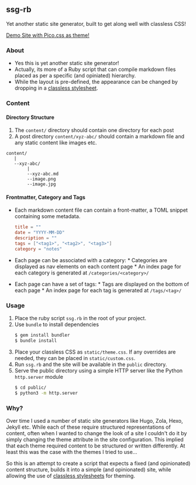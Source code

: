 ssg-rb
---

Yet another static site generator, built to get along well with classless CSS!

[Demo Site with Pico.css as theme!](https://bohrium272.github.io/ssg-rb)

### About

* Yes this is yet another static site generator! 
* Actually, its more of a Ruby script that can compile markdown files placed as per a specific (and opiniated) hierarchy. 
* While the layout is pre-defined, the appearance can be changed by dropping in a [classless stylesheet](https://github.com/dbohdan/classless-css). 

### Content

#### Directory Structure

1. The `content/` directory should contain one directory for each post
2. A post directory `content/xyz-abc/` should contain a markdown file and any static content like images etc.

```
content/
   |
   --xyz-abc/
		|
		--xyz-abc.md
		--image.png
		--image.jpg
```

#### Frontmatter, Category and Tags

* Each markdown content file can contain a front-matter, a TOML snippet containing some metadata.

	```toml
	title = ""
	date = "YYYY-MM-DD"
	description = ""
	tags = ["<tag1>", "<tag2>", "<tag3>"]
	category = "notes"
	```

* Each page can be associated with a category:
		* Categories are displayed as nav elements on each content page
		* An index page for each category is generated at `/categories/<category>/`

* Each page can have a set of tags:
		* Tags are displayed on the bottom of each page
		* An index page for each tag is generated at `/tags/<tag>/`

### Usage

1. Place the ruby script `ssg.rb` in the root of your project.
2. Use `bundle` to install dependencies
    ```bash
	$ gem install bundler
	$ bundle install
	```
3. Place your classless CSS	as `static/theme.css`. If any overrides are needed, they can be placed in `static/custom.css`.  
4. Run `ssg.rb` and the site will be available in the `public` directory.
5. Serve the public directory using a simple HTTP server like the Python `http.server` module
    ```bash
	$ cd public/
	$ python3 -m http.server
	```
	
### Why?

Over time I used a number of static site generators like Hugo, Zola, Hexo, Jekyll etc. While each of these require structured representations of content, often when I wanted to change the look of a site I couldn't do it by simply changing the theme attribute in the site configuration. This implied that each theme required content to be structured or written differently. At least this was the case with the themes I tried to use...

So this is an attempt to create a script that expects a fixed (and opinionated) content structure, builds it into a simple (and opinionated) site, while allowing the use of [classless stylesheets](https://github.com/dbohdan/classless-css) for theming.
